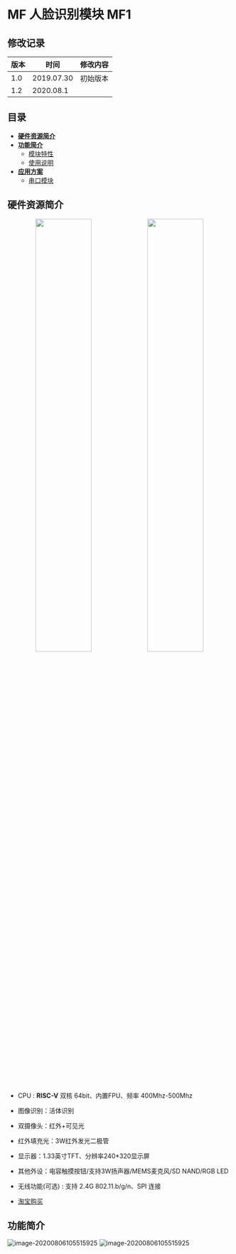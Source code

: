 # MF 人脸识别模块 MF1

## **修改记录**

|版本|时间|修改内容|
|-|-|-|
|1.0|2019.07.30|初始版本|
|1.2|2020.08.1| |

## 目录

- [**硬件资源简介**](#硬件资源简介)
- [**功能简介**](#功能简介)
    - [模块特性](#模块特性)
    - [使用说明](#使用说明)
- [**应用方案**](#应用方案)
    - [串口模块](#串口模块)
    <!-- - [微信小程序模块](#微信小程序模块) -->
    <!-- - [二次开发](#二次开发) -->
<!-- - [**Q&A**](#qa) -->


## **硬件资源简介**

<center class="half">
<img src="../../assests/front.png" width = 50% /><img src="assests/bottom.jpg" width = 50% />
</center>

* CPU : **RISC-V** 双核 64bit、内置FPU、频率 400Mhz-500Mhz
* 图像识别：活体识别
* 双摄像头：红外+可见光
* 红外填充光：3W红外发光二极管
* 显示器：1.33英寸TFT、分辨率240*320显示屏
* 其他外设：电容触摸按钮/支持3W扬声器/MEMS麦克风/SD NAND/RGB LED
* 无线功能(可选) : 支持 2.4G 802.11.b/g/n、SPI 连接

* [淘宝购买](https://item.taobao.com/item.htm?spm=a1z10.1-c.w4004-21231188695.25.27ba52b1bsusf7&id=599138281058)

<div STYLE="page-break-after: always;"></div>

## **功能简介**


![image-20200806105515925](../assets/mf_module/mf1/image-20200806105515925.png)
![image-20200806105515925](../assets/mf_module/mf1/Snipaste_2020-08-06_16-32-28.png)
